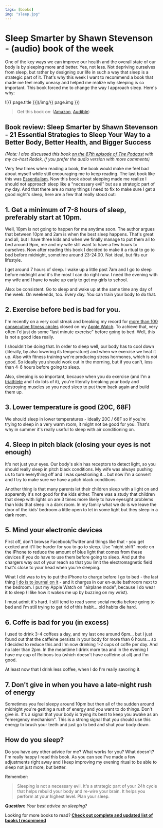 ```yaml
---
tags: [books]
img: "sleep.jpg"
---
```


# Sleep Smarter by Shawn Stevenson - (audio) book of the week

One of the key ways we can improve our health and the overall state of our body is by sleeping more and better. Yes, not less. Not depriving ourselves from sleep, but rather by designing our life in such a way that sleep is a strategic part of it. That's why this week I want to recommend a book that made me feel really uneasy and helped me realize why sleeping is so important. This book forced me to change the way I approach sleep. Here's why:

<!--More-->

![{{ page.title }}](/img/{{ page.img }})

> Get this book on: ([Amazon](https://www.amazon.com/dp/1623367395?tag=sliwinski-20), [Audible](https://www.audible.com/pd/B01J4BK4MY?tag=sliwinski-20))

## Book review: Sleep Smarter by Shawn Stevenson - 21 Essential Strategies to Sleep Your Way to a Better Body, Better Health, and Bigger Success

*(Note: I also discussed this book [on the 87th episode of The Podcast](/podcast-87/) with my co-host Radek, if you prefer the audio version with more comments)*

Very few times when reading a book, the book would make me feel bad about myself while still encouraging me to keep reading. The last book like this was [Essentialism](/essentialism). Now this book about sleeping made me realize I should not approach sleep like a "necessary evil" but as a strategic part of my day. And that there are so many things I need to fix to make sure I get a good night's sleep, here are a few that really stood out:

## 1. Get a minimum of 7-8 hours of sleep, preferably start at 10pm.

Well, 10pm is not going to happen for me anytime soon. The author argues that between 10pm and 2am is when the best sleep happens. That's great and all, but I have three kids and when we finally manage to put them all to bed around 9pm, me and my wife still want to have a few hours to ourselves. Now after reading this book I decided to make it a ritual to go to bed before midnight, sometime around 23-24.00. Not ideal, but fits our lifestyle.

I get around 7 hours of sleep. I wake up a little past 7am and I go to sleep before midnight and it's the most I can do right now. I need the evening with my wife and I have to wake up early to get my girls to school.

Also: be consistent. Go to sleep and wake up at the same time any day of the week. On weekends, too. Every day. You can train your body to do that.

## 2. Exercise before bed is bad for you.

I'm recently on a very cool streak and breaking my record for [more than 100 consecutive fitness circles](https://www.instagram.com/p/BR3w06jB9Pz/) closed on my [Apple Watch](/applewatch). To achieve that, very often I'd just do some "last minute exercise" before going to bed. Well, this is not a good idea really.

I shouldn't be doing that. In order to sleep well, our body has to cool down (literally, by also lowering its temperature) and when we exercise we heat it up. Also with fitness training we're producing stress hormones, which is not good. So ideally you should work out in the morning, but if you can't, less than 4-6 hours before going to sleep.

Also, sleeping is so important, because when you do exercise (and I'm a [triathlete](/triathlon) and I do lots of it), you're literally breaking your body and destroying muscles so you need sleep to put them back again and build them up.

## 3. Lower temperature is good (20C, 68F)

We should sleep in lower temperatures - ideally 20C / 68F so if you're trying to sleep in a very warm room, it might not be good for you. That's why in summer it's really useful to sleep with air conditioning on.

## 4. Sleep in pitch black (closing your eyes is not enough)

It's not just your eyes. Our body's skin has receptors to detect light, so you should really sleep in pitch black conditions. My wife was always pushing us to turn everything off and I was questioning it... but now I'm a convert and I try to make sure we have a pitch black conditions.

Another thing is that many parents let their children sleep with a light on and apparently it's not good for the kids either. There was a study that children that sleep with lights on are 3 times more likely to have eyesight problems than kids that sleep in a dark room. In my family what we do is we leave the door of the kids' bedroom a little open to let in some light but they sleep in a dark room.

## 5. Mind your electronic devices

First off, don't browse Facebook/Twitter and things like that - you get excited and it'll be harder for you to go to sleep. Use "night shift" mode on the iPhone to reduce the amount of blue light that comes from these devices if you do have to use them before going to sleep. And put the chargers way out of your reach so that you limit the electromagnetic field that's close to your head when you're sleeping.

What I did was to try to put the iPhone to charge before I go to bed - the last thing [I do is to journal on it](/journal/) - and it charges in our en-suite bathroom next to the bedroom. I put my Apple Watch on "airplane mode", because I do wear it to sleep (I like how it wakes me up by buzzing on my wrist).

I must admit it's hard. I still tend to read some social media before going to bed and I'm still trying to get rid of this habit... old habits die hard.

## 6. Coffe is bad for you (in excess)

I used to drink 3-4 coffees a day, and my last one around 6pm... but I just found out that the caffeine persists in your body for more than 6 hours... so I decided to reduce this and I'm now drinking 1-2 cups of coffe per day. And no later than 2pm. In the meantime I drink more tea and in the evening I have my cup of Roiboos tea (which doesn't have caffeine at all) and I'm good.

At least now that I drink less coffee, when I do I'm really savoring it.

## 7. Don't give in when you have a late-night rush of energy

Sometimes you feel sleepy around 10pm but then all of the sudden around midnight you're getting a rush of energy and you want to do things. Don't give in. It's a signal that your body is trying its best to keep you awake as an "emergency mechanism". This is a strong signal that you should use this energy to brush your teeth and just go to bed and shut your body down.

## How do you sleep?

Do you have any other advice for me? What works for you? What doesn't? I'm really happy I read this book. As you can see I've made a few adjustments right away and I keep improving my evening ritual to be able to sleep not just more, but better.

Remember:

> Sleeping is not a necessary evil. It's a strategic part of your 24h cycle that helps rebuild your body and re-wire your brain. It helps you perform at your highest level. Plan your sleep.

***Question:*** *Your best advice on sleeping?*

[d]: http://db.tt/kD7Liux
[t]: https://twitter.com/MSliwinski
[p]: /podcast
[n]: https://michael.gratis/nozbe
[r]: https://michael.gratis/radex
[i]: https://michael.gratis/thepodcast
[o]: https://michael.gratis/ipadonly

[pm]: http://productivemag.com/
Looking for more books to read? **[Check out complete and updated list of books I recommend](/reading/)**